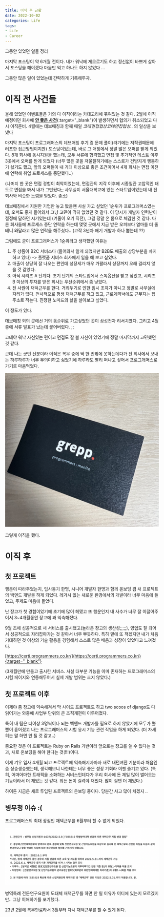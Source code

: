 ```yaml
---
title: 이직 후 근황
date: 2022-10-02
categories: Life
tags:
- Life
- Career
---
```


그동안 있었던 일들 정리

마지막 포스팅이 약 6개월 전이다. 내가 워낙에 게으르기도 하고 정신없이 바쁘게 살아서 포스팅을 해야겠다 마음만 먹고 하나도 하지 않았다 ...

그동안 많은 일이 있었는데 간략하게 기록해두자.

# 이직 전 사건들

올해 있었던 이벤트들은 거의 다 이직이라는 카테고리에 묶여있는 것 같다. 2월에 이직 예정이던 회사에 [**안 좋은 사건**](https://www.digitaltoday.co.kr/news/articleView.html?idxno=433211){:target="_blank"}이 발생하면서 협의가 취소되었고 다시 이직준비. 4월에는 데브매칭과 함께 매일 *코테면접협상코테면접협상*.. 의 일상을 보냈다

마지막 포스팅이 프로그래머스의 데브매칭 후기 겸 문제 풀이(라기에는 저작권때문에 러프한 접근방법이지만) 포스팅이었는데, 바로 그 매칭에서 정말 많은 오퍼를 받게 되었다. 8개 회사에 동시지원을 했는데, 모두 서류에 합격했고 면접 및 추가적인 테스트 이후 3곳에서 오퍼를 받게 되었다 (너무 많은 곳을 저울질하기에는 스스로가 건방지게 행동하기 싫기도 했고, 앞의 오퍼들이 내 기대 이상으로 좋은 조건이어서 4개 회사는 면접 이전에 연락해 취업 프로세스를 중단했다..)

(나머지 한 곳은 면접 경험이 최악이었는데, 면접관의 지각 이후에 시종일관 고압적인 태도로 면접을 봐서 내가 그만뒀다;; 사무실이 서울대학교에 있는 스타트업이었는데 내 전 회사와 비슷한 느낌을 받았다. ~~좆소~~)

데브매칭에서 지원한 기업만 놓고 봤을땐 사실 가고 싶었던 1순위가 프로그래머스였는데, 오퍼도 좋게 들어와서 그냥 고민이 딱히 없었던 것 같다. 이 당시가 개발자 인력난이 절정에 달하던 시기였는데 (겨울이 오기 직전), 그걸 정말 온 몸으로 체감한 것 같다. 다른 회사들에 프로세스 중단 연락을 하는데 몇몇 곳에서 지금 받은 오퍼보다 얼마를 더 줄테니 와달라고 많은 연락을 해주셨다.. (고작 3년차 애기 개발자 하나 뽑는데 ??)

그럼에도 굳이 프로그래머스가 1순위라고 생각했던 이유는
1. 주 상품이 B2C 서비스다 (들어와서 알게 되었지만 B2B도 매출의 상당부분을 차지하고 있다) -> 플랫폼 서비스 회사에서 일을 해 보고 싶었다.
2. 매출이 상당히 잘 나오는 편인데 성장세가 매우 가팔라서 상장까지 오래 걸리지 않을 것 같았다.
3. 아직 시리즈 A 단계다. 초기 단계의 스타트업에서 스톡옵션을 받고 싶었고, 시리즈 B 이상의 투자를 받은 회사는 우선순위에서 좀 낮았다.
4. 전 사원이 재택근무를 한다. 거리두기로 인한 임시 조치가 아니고 정말로 사무실에 자리가 없다. 전사적으로 평생 재택근무를 하고 있고, 근로계약서에도 근무지는 집 주소로 적는다. 진정한 노마드의 삶을 살아보고 싶었다. 

이 정도가 있다.

데브매칭 외의 곳에선 거의 동순위로 가고싶었던 곳이 삼성전자 리서치였다. 그리고 4월 중에 서류 발표가 났는데 붙어버렸다. ;;

코테야 워낙 자신있는 편이고 면접도 잘 볼 자신이 있었기에 정말 마지막까지 고민했던 것 같다.

근데 나는 군인 신분이라 이직은 복무 중에 딱 한 번밖에 못하는데다가 전 회사에서 보내는 하루하루가 너무 무의미하고 싫었기에 하루라도 빨리 떠나고 싶어서 프로그래머스로 가기로 마음먹었다.

![image_1](/post_images/2022-10-02-1.jpeg)

그렇게 이직을 했다.

# 이직 후

## 첫 프로젝트

행운이 따라주었는지, 입사동기 한명, 시니어 개발자 한명과 함께 온보딩 겸 새 프로젝트의 백엔드 개발을 하게 되었다. 레거시 없는 새로운 환경에서의 개발이라 너무 마음에 들었고, 주제도 마음에 들었다.

난 장고가 첫 경험이었기에 초기에 많이 헤맸고 또 행운인지 내 사수가 너무 잘 이끌어주어서 3~4개월동안 장고에 꽤 익숙해졌다.

9월 초에 성공적으로 새 서비스를 출시했고(놀라운 장고의 생산성;;;;;), 영업도 잘 되어서 성공적으로 자리잡아가는 것 같아서 너무 뿌듯하다. 특히 밑에 또 적겠지만 내가 처음 기대하던 것 이상의 기술 활용을 경험해서 스스로 많은 배움과 성장이 있었다고 느껴졌다.

[https://certi.programmers.co.kr/](https://certi.programmers.co.kr/){:target="_blank"}

(3개월만에 만들고 출시한 서비스. 사실 대부분 기능을 이미 존재하는 프로그래머스의 시험 페이지와 연동해두어서 실제 개발 범위는 크지 않았다.)

## 첫 프로젝트 이후

이제야 좀 장고에 익숙해져서 막 사이드 프로젝트도 하고 two scoos of django도 다 읽어가는 와중에 사업부 단위의 큰 조직개편이 이루어졌다.

특히 내 팀은 더이상 3명씩이나 되는 백엔드 개발자를 필요로 하지 않았기에 모두가 뿔뿔이 흩어졌고 나는 프로그래머스의 시험 응시 기능 관련 작업을 하게 되었다. (더 자세히는 말 하면 안 될 것 같고..)

중요한 것은 이 프로젝트는 Ruby on Rails 기반이라 앞으로는 장고를 쓸 수 없다는 것과, 새로 온보딩을 해야 한다는 것(!!!)이다.

이제 겨우 입사 4개월 되고 프로젝트에 익숙해지자마자 새로 내던져진 기분이라 처음엔 좀 싱숭생숭했는데, 생각해보니 나한테는 너무 좋은 성장 기회라 이젠 즐기고 있다. (특히, 어마어마한 트래픽을 소화하는 서비스인데다가 우리 회사에 돈 제일 많이 벌어오는 기능이라서 더 재밌는 것 같다. 뭐든 돈이 걸려야 재밌다. 많이 걸면 더 재밌다.)

하여튼 지금은 새로 투입된 프로젝트의 온보딩 중이다. 당분간 사고 많이 치겠지 ..

## 병무청 이슈 :(

프로그래머스의 최대 장점인 재택근무를 6월부터 할 수 없게 되었다.

![image_2](/post_images/2022-10-02-2.png)

병역특례 전문연구요원이 도대체 재택근무를 하면 안 될 이유가 어디에 있는지 모르겠지만.. 그냥 이해하기를 포기했다.

23년 2월에 복무만료라서 3월부터 다시 재택근무를 할 수 있게 된다.
